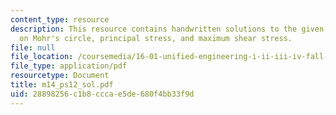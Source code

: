 ```yaml
---
content_type: resource
description: This resource contains handwritten solutions to the given problem set
  on Mohr's circle, principal stress, and maximum shear stress.
file: null
file_location: /coursemedia/16-01-unified-engineering-i-ii-iii-iv-fall-2005-spring-2006/28898256c1b8cccae5de680f4bb33f9d_m14_ps12_sol.pdf
file_type: application/pdf
resourcetype: Document
title: m14_ps12_sol.pdf
uid: 28898256-c1b8-ccca-e5de-680f4bb33f9d
---
```

